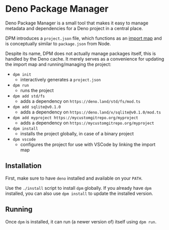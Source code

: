 # Deno Package Manager
Deno Package Manager is a small tool that makes it easy to manage metadata and dependencies for a Deno project in a central place.

DPM introduces a `project.json` file, which functions as an [import map](https://deno.land/manual/linking_to_external_code/import_maps) and is conceptually similar to `package.json` from Node.

Despite its name, DPM does not actually manage packages itself, this is handled by the Deno cache. It merely serves as a convenience for updating the import map and running/managing the project:

- `dpm init`
    - interactively generates a `project.json`
- `dpm run`
    - runs the project
- `dpm add std/fs`
    - adds a dependency on `https://deno.land/std/fs/mod.ts`
- `dpm add sqlite@v0.1.0`
    - adds a dependency on `https://deno.land/x/sqlite@v0.1.0/mod.ts`
- `dpm add myproject https://mycustomgitrepo.org/myproject`
    - adds a dependency on `https://mycustomgitrepo.org/myproject`
- `dpm install`
    - installs the project globally, in case of a binary project
- `dpm vscode`
    - configures the project for use with VSCode by linking the import map

## Installation
First, make sure to have `deno` installed and available on your `PATH`.

Use the `./install` script to install `dpm` globally. If you already have `dpm` installed, you can also use `dpm install` to update the installed version.

## Running
Once `dpm` is installed, it can run (a newer version of) itself using `dpm run`.